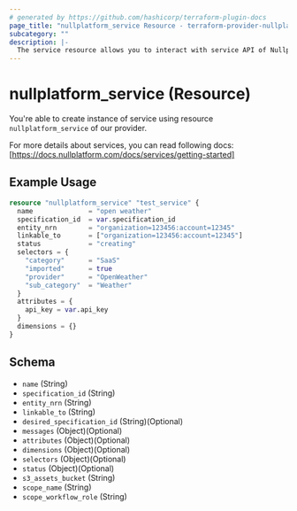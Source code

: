 ```yaml
---
# generated by https://github.com/hashicorp/terraform-plugin-docs
page_title: "nullplatform_service Resource - terraform-provider-nullplatform"
subcategory: ""
description: |-
  The service resource allows you to interact with service API of Nullplatform
---
```


# nullplatform_service (Resource)

You're able to create instance of service using resource `nullplatform_service` of our provider.

For more details about services, you can read following docs: [https://docs.nullplatform.com/docs/services/getting-started]

## Example Usage

```terraform
resource "nullplatform_service" "test_service" {
  name              = "open weather"
  specification_id  = var.specification_id
  entity_nrn        = "organization=123456:account=12345"
  linkable_to       = ["organization=123456:account=12345"]
  status            = "creating"
  selectors = {
    "category"      = "SaaS"
    "imported"      = true
    "provider"      = "OpenWeather"
    "sub_category"  = "Weather"
  }
  attributes = {
    api_key = var.api_key
  }
  dimensions = {}
}
```

## Schema

- `name` (String)
- `specification_id` (String)
- `entity_nrn` (String)
- `linkable_to` (String)
- `desired_specification_id` (String)(Optional)
- `messages` (Object)(Optional)
- `attributes` (Object)(Optional)
- `dimensions` (Object)(Optional)
- `selectors` (Object)(Optional)
- `status` (Object)(Optional)
- `s3_assets_bucket` (String)
- `scope_name` (String)
- `scope_workflow_role` (String)
